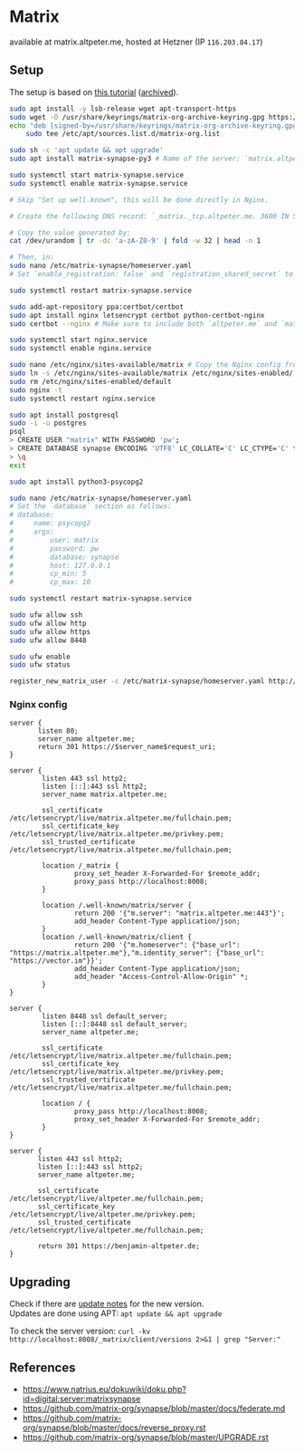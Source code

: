 # Matrix

available at matrix.altpeter.me, hosted at Hetzner (IP `116.203.84.17`)

## Setup

The setup is based on [this tutorial](https://www.natrius.eu/dokuwiki/doku.php?id=digital:server:matrixsynapse) ([archived](https://web.archive.org/web/20190630102721/https://www.natrius.eu/dokuwiki/doku.php?id=digital:server:matrixsynapse)).

```sh
sudo apt install -y lsb-release wget apt-transport-https
sudo wget -O /usr/share/keyrings/matrix-org-archive-keyring.gpg https://packages.matrix.org/debian/matrix-org-archive-keyring.gpg
echo "deb [signed-by=/usr/share/keyrings/matrix-org-archive-keyring.gpg] https://packages.matrix.org/debian/ $(lsb_release -cs) main" |
    sudo tee /etc/apt/sources.list.d/matrix-org.list

sudo sh -c 'apt update && apt upgrade'
sudo apt install matrix-synapse-py3 # Name of the server: `matrix.altpeter.me`, Report anonymous statistics: Yes

sudo systemctl start matrix-synapse.service
sudo systemctl enable matrix-synapse.service

# Skip "Set up well.known", this will be done directly in Nginx.

# Create the following DNS record: `_matrix._tcp.altpeter.me. 3600 IN SRV 10 5 443 matrix.altpeter.me.`

# Copy the value generated by:
cat /dev/urandom | tr -dc 'a-zA-Z0-9' | fold -w 32 | head -n 1

# Then, in:
sudo nano /etc/matrix-synapse/homeserver.yaml
# Set `enable_registration: false` and `registration_shared_secret` to the generated value from before.

sudo systemctl restart matrix-synapse.service

sudo add-apt-repository ppa:certbot/certbot
sudo apt install nginx letsencrypt certbot python-certbot-nginx
sudo certbot --nginx # Make sure to include both `altpeter.me` and `matrix.altpeter.me`. Cronjob is automatically installed in `/etc/cron.d/certbot`

sudo systemctl start nginx.service
sudo systemctl enable nginx.service

sudo nano /etc/nginx/sites-available/matrix # Copy the Nginx config from below
sudo ln -s /etc/nginx/sites-available/matrix /etc/nginx/sites-enabled/
sudo rm /etc/nginx/sites-enabled/default
sudo nginx -t
sudo systemctl restart nginx.service

sudo apt install postgresql
sudo -i -u postgres
psql
> CREATE USER "matrix" WITH PASSWORD 'pw';
> CREATE DATABASE synapse ENCODING 'UTF8' LC_COLLATE='C' LC_CTYPE='C' template=template0 OWNER "matrix";
> \q
exit

sudo apt install python3-psycopg2

sudo nano /etc/matrix-synapse/homeserver.yaml
# Set the `database` section as follows:
# database:
#     name: psycopg2
#     args:
#         user: matrix
#         password: pw
#         database: synapse
#         host: 127.0.0.1
#         cp_min: 5
#         cp_max: 10

sudo systemctl restart matrix-synapse.service

sudo ufw allow ssh
sudo ufw allow http
sudo ufw allow https
sudo ufw allow 8448

sudo ufw enable
sudo ufw status

register_new_matrix_user -c /etc/matrix-synapse/homeserver.yaml http://localhost:8008
```

### Nginx config

```nginx
server {
       listen 80;
       server_name altpeter.me;
       return 301 https://$server_name$request_uri;
}

server {
        listen 443 ssl http2;
        listen [::]:443 ssl http2;
        server_name matrix.altpeter.me;

        ssl_certificate /etc/letsencrypt/live/matrix.altpeter.me/fullchain.pem;
        ssl_certificate_key /etc/letsencrypt/live/matrix.altpeter.me/privkey.pem;
        ssl_trusted_certificate /etc/letsencrypt/live/matrix.altpeter.me/fullchain.pem;

        location /_matrix {
                proxy_set_header X-Forwarded-For $remote_addr;
                proxy_pass http://localhost:8008;
        }

        location /.well-known/matrix/server {
                return 200 '{"m.server": "matrix.altpeter.me:443"}';
                add_header Content-Type application/json;
        }
        location /.well-known/matrix/client {
                return 200 '{"m.homeserver": {"base_url": "https://matrix.altpeter.me"},"m.identity_server": {"base_url": "https://vector.im"}}';
                add_header Content-Type application/json;
                add_header "Access-Control-Allow-Origin" *;
        }
}

server {
        listen 8448 ssl default_server;
        listen [::]:8448 ssl default_server;
        server_name altpeter.me;

        ssl_certificate /etc/letsencrypt/live/matrix.altpeter.me/fullchain.pem;
        ssl_certificate_key /etc/letsencrypt/live/matrix.altpeter.me/privkey.pem;
        ssl_trusted_certificate /etc/letsencrypt/live/matrix.altpeter.me/fullchain.pem;

        location / {
                proxy_pass http://localhost:8008;
                proxy_set_header X-Forwarded-For $remote_addr;
        }
}

server {
       listen 443 ssl http2;
       listen [::]:443 ssl http2;
       server_name altpeter.me;

       ssl_certificate /etc/letsencrypt/live/altpeter.me/fullchain.pem;
       ssl_certificate_key /etc/letsencrypt/live/altpeter.me/privkey.pem;
       ssl_trusted_certificate /etc/letsencrypt/live/altpeter.me/fullchain.pem;
       
       return 301 https://benjamin-altpeter.de;
}
```

## Upgrading

Check if there are [update notes](https://github.com/matrix-org/synapse/blob/master/UPGRADE.rst) for the new version.  
Updates are done using APT: `apt update && apt upgrade`

To check the server version: `curl -kv http://localhost:8008/_matrix/client/versions 2>&1 | grep "Server:"`

## References

* https://www.natrius.eu/dokuwiki/doku.php?id=digital:server:matrixsynapse
* https://github.com/matrix-org/synapse/blob/master/docs/federate.md
* https://github.com/matrix-org/synapse/blob/master/docs/reverse_proxy.rst
* https://github.com/matrix-org/synapse/blob/master/UPGRADE.rst
